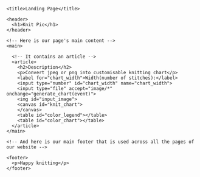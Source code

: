 <html>
  <head>
    <meta charset="utf-8">

    <title>Landing Page</title>
  <script src="generate_chart.js"></script> 
  <script src="create_color_histogram.js"></script> 
  <link rel="stylesheet" type="text/css" href="main.css">
  </head>

  <body>
    <!-- main header across all the pages of our website -->

    <header>
      <h1>Knit Pic</h1>
    </header>

    <!-- Here is our page's main content -->
    <main>

      <!-- It contains an article -->
      <article>
        <h2>Description</h2>
        <p>Convert jpeg or png into customisable knitting chart</p>
        <label for="chart_width">Width(number of stitches):</label>
        <input type="number" id="chart_width" name="chart_width">
        <input type="file" accept="image/*" onchange="generate_chart(event)">
        <img id="input_image">
        <canvas id="knit_chart">
        </canvas>
        <table id="color_legend"></table>
        <table id="color_chart"></table>
      </article>
    </main>

    <!-- And here is our main footer that is used across all the pages of our website -->

    <footer>
      <p>Happy knitting</p>
    </footer>

  </body>
</html>